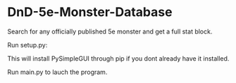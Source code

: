 # DnD-5e-Monster-Database
Search for any officially published 5e monster and get a full stat block.


Run setup.py:

This will install PySimpleGUI through pip if you dont already have it installed.


Run main.py to lauch the program.
